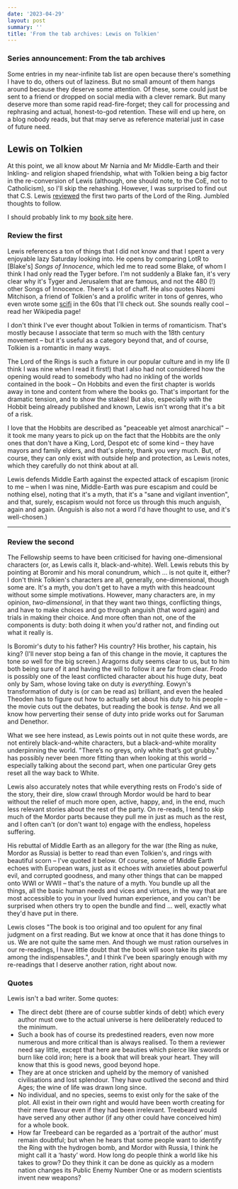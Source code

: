 ```yaml
---
date: '2023-04-29'
layout: post
summary: ''
title: 'From the tab archives: Lewis on Tolkien'
---
```


### Series announcement: From the tab archives

Some entries in my near-infinite tab list are open because there's something I have to do, others out of laziness. But
no small amount of them hangs around because they deserve some attention. Of these, some could just be sent to a friend
or dropped on social media with a clever remark. But many deserve more than some rapid read-fire-forget; they call for
processing and rephrasing and actual, honest-to-god retention. These will end up here, on a blog nobody reads, but that
may serve as reference material just in case of future need.

## Lewis on Tolkien

At this point, we all know about Mr Narnia and Mr Middle-Earth and their Inkling- and religion shaped friendship, what
with Tolkien being a big factor in the re-conversion of Lewis (although, one should note, to the CoE, not to
Catholicism), so I'll skip the rehashing. However, I was surprised to find out that C.S. Lewis
[reviewed](https://epistleofdude.wordpress.com/2018/11/17/c-s-lewis-reviews-the-lord-of-the-rings/) the first two parts
of the Lord of the Ring. Jumbled thoughts to follow.

I should probably link to my [book site](https://books.rixx.de/j-r-r-tolkien/the-lord-of-the-rings/) here.

### Review the first

Lewis references a ton of things that I did not know and that I spent a very enjoyable lazy Saturday looking into. He
opens by comparing LotR to [Blake's] *Songs of Innocence*, which led me to read some Blake, of whom I think I had only
read the Tyger before. I'm not suddenly a Blake fan, it's very clear why it's Tyger and Jerusalem that are famous, and
not the 480 (!) other Songs of Innocence. There's a lot of chaff. He also quotes Naomi Mitchison, a friend of Tolkien's
and a prolific writer in tons of genres, who even wrote some
[scifi](https://en.wikipedia.org/wiki/Memoirs_of_a_Spacewoman) in the 60s that I'll check out. She sounds really cool –
read her Wikipedia page!

I don't think I've ever thought about Tolkien in terms of romanticism. That's mostly because I associate that term so
much with the 18th century movement – but it's useful as a category beyond that, and of course, Tolkien is a romantic in
many ways.

The Lord of the Rings is such a fixture in our popular culture and in my life (I think I was nine when I read it first!)
that I also had not considered how the opening would read to somebody who had no inkling of the worlds contained in the
book – On Hobbits and even the first chapter is worlds away in tone and content from where the books go. That's
important for the dramatic tension, and to show the stakes! But also, especially with the Hobbit being already published
and known, Lewis isn't wrong that it's a bit of a risk.

I love that the Hobbits are described as "peaceable yet almost anarchical" – it took me many years to pick up on the
fact that the Hobbits are the only ones that don't have a King, Lord, Despot etc of some kind – they have mayors and
family elders, and that's plenty, thank you very much. But, of course, they can only exist with outside help and
protection, as Lewis notes, which they carefully do not think about at all.

Lewis defends Middle Earth against the expected attack of escapism (ironic to me – when I was nine, Middle-Earth was
pure escapism and could be nothing else), noting that it's a myth, that it's a "sane and vigilant invention", and that,
surely, escapism would not force us through this much anguish, again and again. (Anguish is also not a word I'd have
thought to use, and it's well-chosen.)

-----

### Review the second

The Fellowship seems to have been criticised for having one-dimensional characters (or, as Lewis calls it,
black-and-white). Well. Lewis rebuts this by pointing at Boromir and his moral conundrum, which … is not quite it,
either? I don't think Tolkien's characters are all, generally, one-dimensional, though some are. It's a myth, you don't
get to have a myth with this headcount without some simple motivations. However, many characters are, in my opinion,
*two-dimensional*, in that they want two things, conflicting things, and have to make choices and go through anguish
(that word again) and trials in making their choice. And more often than not, one of the components is duty: both doing
it when you'd rather not, and finding out what it really is.

Is Boromir's duty to his father? His country? His brother, his captain, his king? (I'll never stop being a fan of this
change in the movie, it captures the tone *so* well for the big screen.) Aragorns duty seems clear to us, but to him
both being sure of it and having the will to follow it are far from clear. Frodo is possibly one of the least conflicted
character about his huge duty, beat only by Sam, whose loving take on duty is *everything*. Eowyn's transformation of
duty is (or can be read as) brilliant, and even the healed Theoden has to figure out how to actually set about his duty
to his people – the movie cuts out the debates, but reading the book is *tense*. And we all know how perverting their
sense of duty into pride works out for Saruman and Denethor.

What we see here instead, as Lewis points out in not quite these words, are not entirely black-and-white characters, but
a black-and-white morality underpinning the world. "There’s no greys, only white that’s got grubby." has possibly never
been more fitting than when looking at this world – especially talking about the second part, when one particular Grey
gets reset all the way back to White.

Lewis also accurately notes that while everything rests on Frodo's side of the story, their dire, slow crawl through
Mordor would be hard to bear without the relief of much more open, active, happy, and, in the end, much less relevant
stories about the rest of the party. On re-reads, I tend to skip much of the Mordor parts because they pull me in just
as much as the rest, and I often can't (or don't want to) engage with the endless, hopeless suffering.

His rebuttal of Middle Earth as an allegory for the war (the Ring as nuke, Mordor as Russia) is better to read than even
Tolkien's, and rings with beautiful scorn – I've quoted it below. Of course, some of Middle Earth echoes with European
wars, just as it echoes with anxieties about powerful evil, and corrupted goodness, and many other things that can be
mapped onto WWI or WWII – that's the nature of a myth. You bundle up all the things, all the basic human needs and vices
and virtues, in the way that are most accessible to you in your lived human experience, and you can't be surprised when
others try to open the bundle and find … well, exactly what they'd have put in there.

Lewis closes "The book is too original and too opulent for any final judgment on a first reading. But we know at once
that it has done things to us. We are not quite the same men. And though we must ration ourselves in our re-readings, I
have little doubt that the book will soon take its place among the indispensables.", and I think I've been sparingly
enough with my re-readings that I deserve another ration, right about now.

### Quotes

Lewis isn't a bad writer. Some quotes:

- The direct debt (there are of course subtler kinds of debt) which every author must owe to the actual universe is here deliberately reduced to the minimum.
- Such a book has of course its predestined readers, even now more numerous and more critical than is always realised. To them a reviewer need say little, except that here are beauties which pierce like swords or burn like cold iron; here is a book that will break your heart. They will know that this is good news, good beyond hope.
- They are at once stricken and upheld by the memory of vanished civilisations and lost splendour. They have outlived the second and third Ages; the wine of life was drawn long since.
- No individual, and no species, seems to exist only for the sake of the plot. All exist in their own right and would have been worth creating for their mere flavour even if they had been irrelevant. Treebeard would have served any other author (if any other could have conceived him) for a whole book. 
- How far Treebeard can be regarded as a ‘portrait of the author’ must remain doubtful; but when he hears that some people want to identify the Ring with the hydrogen bomb, and Mordor with Russia, I think he might call it a ‘hasty’ word. How long do people think a world like his takes to grow? Do they think it can be done as quickly as a modern nation changes its Public Enemy Number One or as modern scientists invent new weapons?
